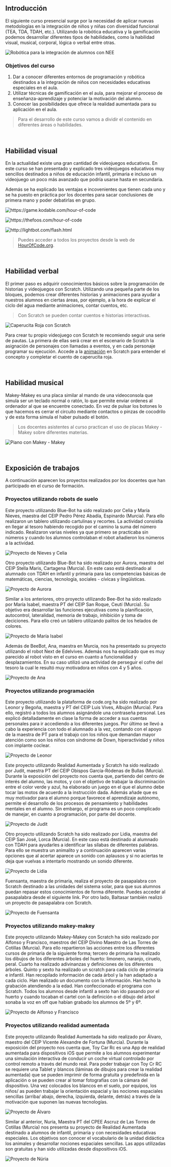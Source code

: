 ## Introducción

El siguiente curso presencial surge por la necesidad de aplicar nuevas metodologías en la integración de niños y niñas con diversidad funcional (TEA, TDA, TDAH, etc.). Utilizando la robótica educativa y la gamificación podemos desarrollar diferentes tipos de habilidades, como la habilidad visual, musical, corporal, lógica o verbal entre otras.

![](img/preview.jpg "Robótica para la integración de alumnos con NEE")

### Objetivos del curso

1. Dar a conocer diferentes entornos de programación y robótica destinados a la integración de niños con necesidades educativas especiales en el aula.
2. Utilizar técnicas de gamificación en el aula, para mejorar el proceso de enseñanza-aprendizaje y potenciar la motivación del alumno.
3. Conocer las posibilidades que ofrece la realidad aumentada para su aplicación en el aula.

> Para el desarrollo de este curso vamos a dividir el contenido en diferentes áreas o habilidades.



<br />



## Habilidad visual

En la actualidad existe una gran cantidad de videojuegos educativos. En este curso se han presentado y explicado tres videojuegos educativos muy sencillos destinados a niños de educación infantil, primaria e incluso un videojuego un poco más avanzado que podría usarse hasta en secundaria.

Además se ha explicado las ventajas e incovenientes que tienen cada uno y se ha puesto en práctica por los docentes para sacar conclusiones de primera mano y poder debatirlas en grupo.

![](img/kodable.gif "https://game.kodable.com/hour-of-code")

![](img/thefoos.gif "https://thefoos.com/hour-of-code")

![](img/lightbot.gif "http://lightbot.com/flash.html")

> Puedes acceder a todos los proyectos desde la web de <a target="_blank" href="https://hourofcode.com/es/learn">HourOfCode.org</a>.



<br />



## Habilidad verbal

El primer paso es adquirir conocimientos básicos sobre la programación de historias y videojuegos con Scratch. Utilizando una pequeña parte de los bloques, podemos crear diferentes historias y animaciones para ayudar a nuestros alumnos en ciertas áreas, por ejemplo, a la hora de explicar el ciclo del agua mediante animaciones, contar cuentos, etc.

> Con Scratch se pueden contar cuentos e historias interactivas.

![](img/caperucita.gif "Caperucita Roja con Scratch")

Para crear tu propio videojuego con Scratch te recomiendo seguir una serie de pautas. La primera de ellas será crear en el escenario de Scratch la asignación de personajes con llamadas a eventos, y en cada personaje programar su ejecución. Accede a la <a target="_blank" href="https://scratch.mit.edu/projects/146318820/">animación</a> en Scratch para entender el concepto y completar el cuento de caperucita roja.



<br />



## Habilidad musical

Makey-Makey es una placa similar al mando de una videoconsola que simula ser un teclado normal o ratón, lo que permite enviar ordenes al ordenador al que se encuentre conectado. En vez de pulsar los botones lo que hacemos es cerrar el circuito mediante contactos o pinzas de cocodrilo y de esta forma simula el haber pulsado el botón.

> Los docentes asistentes al curso practican el uso de placas Makey - Makey sobre diferentes materias.

![](img/makey.jpg "Piano con Makey - Makey")



<br />



## Exposición de trabajos

A continuación aparecen los proyectos realizados por los docentes que han participado en el curso de formación.

### Proyectos utilizando robots de suelo

Este proyecto utilizando Blue-Bot ha sido realizado por Celia y María Nieves, maestra del CEIP Pedro Pérez Abadía, Espinardo (Murcia). Para ello realizaron un tablero utilizando cartulinas y recortes. La actividad consistía en llegar al tesoro habiendo recogido por el camino la suma del número indicado. Realizaron varias niveles ya que primero se practicaba sin números y cuando los alumnos controlaban el robot añadieron los números a la actividad.

![](img/proyecto-nieves-y-celia.jpg "Proyecto de Nieves y Celia")

Otro proyecto utilizando Blue-Bot ha sido realizado por Aurora, maestra del CEIP Stella Maris, Cartagena (Murcia). En este caso está destinado al alumnado con TDAH en infantil y primaria para las competencias básicas de matemáticas, ciencias, tecnología, sociales - cívicas y lingüísticas.

![](img/proyecto-aurora.jpg "Proyecto de Aurora")

Similar a los anteriores, otro proyecto utilizando Bee-Bot ha sido realizado por María Isabel, maestra PT del CEIP San Roque, Ceutí (Murcia). Su objetivo era desarrollar las funciones ejecutivas como la planificación, autocontrol, lateralidad, memoria de trabajo, inhibición y toma de deciciones. Para ello creó un tablero utilizando palitos de los helados de colores.

![](img/proyecto-maria-isabel.jpg "Proyecto de María Isabel")

Además de BeeBot, Ana, maestra en Murcia, nos ha presentado su proyecto utilizando el robot Next de Edelvives. Además nos ha explicado que es muy parecido al robot visto en el curso en cuanto a funcionalidad y desplazamientos. En su caso utilizó una actividad de perseguir el cofre del tesoro la cual le resultó muy motivadora en niños con 4 y 5 años.

![](img/proyecto-ana.jpg "Proyecto de Ana")

### Proyectos utilizando programación

Este proyecto utilizando la plataforma de code.org ha sido realizado por Leonor y Begoña, maestra y PT del CEIP Luis Vives, Albujón (Murcia). Para ello, registró a todos los alumnos asignándole una contraseña personal. Les explicó detalladamente en clase la forma de acceder a sus cuentas personales para ir accediendo a los diferentes juegos. Por último se llevó a cabo la experiencia con todo el alumnado a la vez, contando con el apoyo de la maestra de PT para el trabajo con los niños que demandan mayor atención como son los niños con síndrome de Down, hiperactividad y niños con implante coclear.

![](img/proyecto-leonor.jpg "Proyecto de Leonor")

Este proyecto utilizando Realidad Aumentada y Scratch ha sido realizado por Judit, maestra PT del CEIP Obispos García-Ródenas de Bullas (Murcia). Durante la exposición del proyecto nos cuenta que, partiendo del centro de interés del alumno, las motos, y con el objetivo de trabajar la discriminación entre el color verde y azul, ha elaborado un juego en el que el alumno debe tocar las motos de acuerdo a la instrucción dada. Además añade que es muy motivador para el alumno porque favorece el aprendizaje autónomo, permite el desarrollo de los procesos de pensamiento y habilidades mentales en el alumno. Sin embargo, el programa es un poco complicado de manejar, en cuanto a programación, por parte del docente.

![](img/proyecto-judit.jpg "Proyecto de Judit")

Otro proyecto utilizando Scratch ha sido realizado por Lidia, maestra del CEIP San José, Lorca (Murcia). En este caso está destinado al alumnado con TDAH para ayudarles a identificar las sílabas de diferentes palabras. Para ello se muestra un animalito y a continuación aparecen varias opciones que al acertar aparece un sonido con aplausos y si no aciertas te deja que vuelvas a intentarlo mostrando un sonido diferente.

![](img/proyecto-lidia.jpg "Proyecto de Lidia")

Fuensanta, maestra de primaria, realiza el proyecto de pasapalabra con Scratch destinado a las unidades del sistema solar, para que sus alumnos puedan repasar estos conocimientos de forma diferente. Puedes acceder al pasapalabra desde el siguiente link. Por otro lado, Baltasar también realizó un proyecto de pasapalabra con Scratch.

![](img/proyecto-fuensanta.jpg "Proyecto de Fuensanta")

### Proyectos utilizando makey-makey

Este proyecto utilizando Makey-Makey con Scratch ha sido realizado por Alfonso y Francisco, maestros del CEIP Divino Maestro de Las Torres de Cotillas (Murcia). Para ello repartieron las acciones entre los diferentes cursos de primaria de la siguiente forma; tercero de primaria ha realizado los dibujos de los diferentes árboles del huerto: limonero, naranjo, ciruelo, peral. Cuarto ha realizado adivinanzas y definiciones de los diferentes árboles. Quinto y sexto ha realizado un scratch para cada ciclo de primaria e infantil. Han recopilado información de cada árbol y la han adaptado a cada ciclo. Han realizado un documento con la información. Han hecho la grabación atendiendo a la edad. Han confeccionado el programa con Scratch. Todos los alumnos desde infantil a sexto han ido pasando por el huerto y cuando tocaban el cartel con la definición o el dibujo del árbol sonaba la voz en off que habían grabado los alumnos de 5º y 6º.

![](img/proyecto-alfonso-y-francisco.jpg "Proyecto de Alfonso y Francisco")

### Proyectos utilizando realidad aumentada

Este proyecto utilizando Realidad Aumentada ha sido realizado por Álvaro, maestro del CEIP Vicente Alexandre de Fortuna (Murcia). Durante la exposición del proyecto nos cuenta que, Toy Car Rc es una App de realidad aumentada para dispositivos iOS que permite a los alumnos experimentar una simulación interactiva de conducir un coche virtual controlado por control remoto a través del mundo real. Para poder trabajar con Toy Cr RC se requiere una Tablet y blancos (láminas de dibujos para crear la realidad aumentada) que se pueden imprimir de forma gratuita y predefinida en la aplicación o se pueden crear al tomar fotografías con la cámara del dispositivo. Una vez colocados los blancos en el suelo, por equipos, los niños/ as pueden trabajar la orientación espacial y las nociones espaciales sencillas (arriba/ abajo, derecha, izquierda, delante, detrás) a través de la motivación que suponen las nuevas tecnologías.

![](img/proyecto-alvaro.jpg "Proyecto de Álvaro")

Similar al anterior, Nuria, Maestra PT del CPEE Ascruz de Las Torres de Cotillas (Murcia) nos presenta su proyecto de Realidad Aumentada destinado a alumnos de infantil, primaria y con necesidades educativas especiales. Los objetivos son conocer el vocabulario de la unidad didáctica los animales y desarrollar nociones espaciales sencillas. Las apps utilizadas son gratuitas y han sido utilizadas desde dispositivos iOS.

![](img/proyecto-nuria.jpg "Proyecto de Núria")
